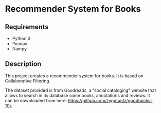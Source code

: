 # Recommender System for Books

## Requirements
- Python 3
- Pandas
- Numpy

## Description

This project creates a recommender system for books. It is based on Collaborative Filtering.

The dataset provided is from Goodreads, a "social cataloging" website that allows to search in its database some books, annotations and reviews. It can be downloaded from here: https://github.com/zygmuntz/goodbooks-10k
